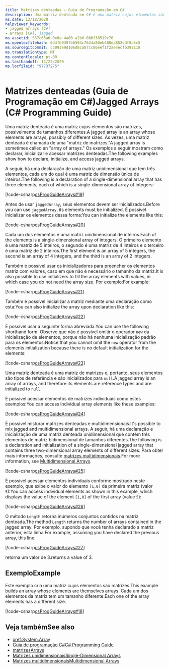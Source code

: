 ```yaml
---
title: Matrizes denteadas – Guia de Programação em C#
description: Uma matriz denteada em C# é uma matriz cujos elementos são matrizes de tamanhos diferentes. Saiba como declarar, inicializar e acessar matrizes denteadas.
ms.date: 12/18/2020
helpviewer_keywords:
- jagged arrays [C#]
- arrays [C#], jagged
ms.assetid: 537c65a6-0e0a-4a00-a2b8-086f38519c70
ms.openlocfilehash: 6d4fb939fb6594c7644a80eb688ea852ddf8a5c5
ms.sourcegitcommit: c3093e9d106d8ca87cc86eef1f2ae4ecfb392118
ms.translationtype: MT
ms.contentlocale: pt-BR
ms.lasthandoff: 12/22/2020
ms.locfileid: "97737275"
---
```

# <a name="jagged-arrays-c-programming-guide"></a><span data-ttu-id="5043c-104">Matrizes denteadas (Guia de Programação em C#)</span><span class="sxs-lookup"><span data-stu-id="5043c-104">Jagged Arrays (C# Programming Guide)</span></span>

<span data-ttu-id="5043c-105">Uma matriz denteada é uma matriz cujos elementos são matrizes, possivelmente de tamanhos diferentes.</span><span class="sxs-lookup"><span data-stu-id="5043c-105">A jagged array is an array whose elements are arrays, possibly of different sizes.</span></span> <span data-ttu-id="5043c-106">Às vezes, uma matriz denteada é chamada de uma "matriz de matrizes."</span><span class="sxs-lookup"><span data-stu-id="5043c-106">A jagged array is sometimes called an "array of arrays."</span></span> <span data-ttu-id="5043c-107">Os exemplos a seguir mostram como declarar, inicializar e acessar matrizes denteadas.</span><span class="sxs-lookup"><span data-stu-id="5043c-107">The following examples show how to declare, initialize, and access jagged arrays.</span></span>

 <span data-ttu-id="5043c-108">A seguir, há uma declaração de uma matriz unidimensional que tem três elementos, cada um do qual é uma matriz de dimensão única de inteiros:</span><span class="sxs-lookup"><span data-stu-id="5043c-108">The following is a declaration of a single-dimensional array that has three elements, each of which is a single-dimensional array of integers:</span></span>

 [!code-csharp[csProgGuideArrays#19](~/samples/snippets/csharp/VS_Snippets_VBCSharp/csProgGuideArrays/CS/Arrays.cs#19)]

 <span data-ttu-id="5043c-109">Antes de usar `jaggedArray`, seus elementos devem ser inicializados.</span><span class="sxs-lookup"><span data-stu-id="5043c-109">Before you can use `jaggedArray`, its elements must be initialized.</span></span> <span data-ttu-id="5043c-110">É possível inicializar os elementos dessa forma:</span><span class="sxs-lookup"><span data-stu-id="5043c-110">You can initialize the elements like this:</span></span>

 [!code-csharp[csProgGuideArrays#20](~/samples/snippets/csharp/VS_Snippets_VBCSharp/csProgGuideArrays/CS/Arrays.cs#20)]

 <span data-ttu-id="5043c-111">Cada um dos elementos é uma matriz unidimensional de inteiros.</span><span class="sxs-lookup"><span data-stu-id="5043c-111">Each of the elements is a single-dimensional array of integers.</span></span> <span data-ttu-id="5043c-112">O primeiro elemento é uma matriz de 5 inteiros, o segundo é uma matriz de 4 inteiros e o terceiro é uma matriz de 2 inteiros.</span><span class="sxs-lookup"><span data-stu-id="5043c-112">The first element is an array of 5 integers, the second is an array of 4 integers, and the third is an array of 2 integers.</span></span>

 <span data-ttu-id="5043c-113">Também é possível usar os inicializadores para preencher os elementos matriz com valores, caso em que não é necessário o tamanho da matriz.</span><span class="sxs-lookup"><span data-stu-id="5043c-113">It is also possible to use initializers to fill the array elements with values, in which case you do not need the array size.</span></span> <span data-ttu-id="5043c-114">Por exemplo:</span><span class="sxs-lookup"><span data-stu-id="5043c-114">For example:</span></span>

 [!code-csharp[csProgGuideArrays#21](~/samples/snippets/csharp/VS_Snippets_VBCSharp/csProgGuideArrays/CS/Arrays.cs#21)]

 <span data-ttu-id="5043c-115">Também é possível inicializar a matriz mediante uma declaração como esta:</span><span class="sxs-lookup"><span data-stu-id="5043c-115">You can also initialize the array upon declaration like this:</span></span>

 [!code-csharp[csProgGuideArrays#22](~/samples/snippets/csharp/VS_Snippets_VBCSharp/csProgGuideArrays/CS/Arrays.cs#22)]

 <span data-ttu-id="5043c-116">É possível usar a seguinte forma abreviada.</span><span class="sxs-lookup"><span data-stu-id="5043c-116">You can use the following shorthand form.</span></span> <span data-ttu-id="5043c-117">Observe que não é possível omitir o operador `new` da inicialização de elementos, porque não há nenhuma inicialização padrão para os elementos:</span><span class="sxs-lookup"><span data-stu-id="5043c-117">Notice that you cannot omit the `new` operator from the elements initialization because there is no default initialization for the elements:</span></span>

 [!code-csharp[csProgGuideArrays#23](~/samples/snippets/csharp/VS_Snippets_VBCSharp/csProgGuideArrays/CS/Arrays.cs#23)]

 <span data-ttu-id="5043c-118">Uma matriz denteada é uma matriz de matrizes e, portanto, seus elementos são tipos de referência e são inicializados para `null`.</span><span class="sxs-lookup"><span data-stu-id="5043c-118">A jagged array is an array of arrays, and therefore its elements are reference types and are initialized to `null`.</span></span>

 <span data-ttu-id="5043c-119">É possível acessar elementos de matrizes individuais como estes exemplos:</span><span class="sxs-lookup"><span data-stu-id="5043c-119">You can access individual array elements like these examples:</span></span>

 [!code-csharp[csProgGuideArrays#24](~/samples/snippets/csharp/VS_Snippets_VBCSharp/csProgGuideArrays/CS/Arrays.cs#24)]

 <span data-ttu-id="5043c-120">É possível misturar matrizes denteadas e multidimensionais.</span><span class="sxs-lookup"><span data-stu-id="5043c-120">It's possible to mix jagged and multidimensional arrays.</span></span> <span data-ttu-id="5043c-121">A seguir, há uma declaração e inicialização de uma matriz denteada unidimensional que contém três elementos de matriz bidimensional de tamanhos diferentes.</span><span class="sxs-lookup"><span data-stu-id="5043c-121">The following is a declaration and initialization of a single-dimensional jagged array that contains three two-dimensional array elements of different sizes.</span></span> <span data-ttu-id="5043c-122">Para obter mais informações, consulte [matrizes multidimensionais](./multidimensional-arrays.md).</span><span class="sxs-lookup"><span data-stu-id="5043c-122">For more information, see [Multidimensional Arrays](./multidimensional-arrays.md).</span></span>

 [!code-csharp[csProgGuideArrays#25](~/samples/snippets/csharp/VS_Snippets_VBCSharp/csProgGuideArrays/CS/Arrays.cs#25)]

 <span data-ttu-id="5043c-123">É possível acessar elementos individuais conforme mostrado neste exemplo, que exibe o valor do elemento `[1,0]` da primeira matriz (valor `5`):</span><span class="sxs-lookup"><span data-stu-id="5043c-123">You can access individual elements as shown in this example, which displays the value of the element `[1,0]` of the first array (value `5`):</span></span>

 [!code-csharp[csProgGuideArrays#26](~/samples/snippets/csharp/VS_Snippets_VBCSharp/csProgGuideArrays/CS/Arrays.cs#26)]

 <span data-ttu-id="5043c-124">O método `Length` retorna inúmeros conjuntos contidos na matriz denteada.</span><span class="sxs-lookup"><span data-stu-id="5043c-124">The method `Length` returns the number of arrays contained in the jagged array.</span></span> <span data-ttu-id="5043c-125">Por exemplo, supondo que você tenha declarado a matriz anterior, esta linha:</span><span class="sxs-lookup"><span data-stu-id="5043c-125">For example, assuming you have declared the previous array, this line:</span></span>

 [!code-csharp[csProgGuideArrays#27](~/samples/snippets/csharp/VS_Snippets_VBCSharp/csProgGuideArrays/CS/Arrays.cs#27)]

 <span data-ttu-id="5043c-126">retorna um valor de 3.</span><span class="sxs-lookup"><span data-stu-id="5043c-126">returns a value of 3.</span></span>

## <a name="example"></a><span data-ttu-id="5043c-127">Exemplo</span><span class="sxs-lookup"><span data-stu-id="5043c-127">Example</span></span>

 <span data-ttu-id="5043c-128">Este exemplo cria uma matriz cujos elementos são matrizes.</span><span class="sxs-lookup"><span data-stu-id="5043c-128">This example builds an array whose elements are themselves arrays.</span></span> <span data-ttu-id="5043c-129">Cada um dos elementos da matriz tem um tamanho diferente.</span><span class="sxs-lookup"><span data-stu-id="5043c-129">Each one of the array elements has a different size.</span></span>

 [!code-csharp[csProgGuideArrays#18](~/samples/snippets/csharp/VS_Snippets_VBCSharp/csProgGuideArrays/CS/Arrays.cs#18)]

## <a name="see-also"></a><span data-ttu-id="5043c-130">Veja também</span><span class="sxs-lookup"><span data-stu-id="5043c-130">See also</span></span>

- <xref:System.Array>
- [<span data-ttu-id="5043c-131">Guia de programação C#</span><span class="sxs-lookup"><span data-stu-id="5043c-131">C# Programming Guide</span></span>](../index.md)
- [<span data-ttu-id="5043c-132">matrizes</span><span class="sxs-lookup"><span data-stu-id="5043c-132">Arrays</span></span>](./index.md)
- [<span data-ttu-id="5043c-133">Matrizes unidimensionais</span><span class="sxs-lookup"><span data-stu-id="5043c-133">Single-Dimensional Arrays</span></span>](./single-dimensional-arrays.md)
- [<span data-ttu-id="5043c-134">Matrizes multidimensionais</span><span class="sxs-lookup"><span data-stu-id="5043c-134">Multidimensional Arrays</span></span>](./multidimensional-arrays.md)
